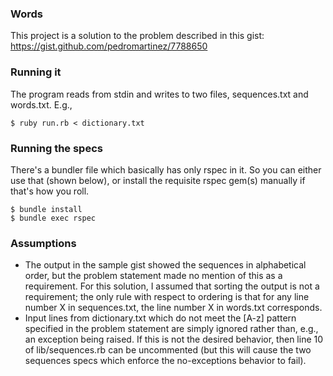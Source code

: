 ### Words

This project is a solution to the problem described in this gist:
https://gist.github.com/pedromartinez/7788650

### Running it

The program reads from stdin and writes to two files, sequences.txt
and words.txt.  E.g.,

```
$ ruby run.rb < dictionary.txt
```

### Running the specs

There's a bundler file which basically has only rspec in it. So you
can either use that (shown below), or install the requisite rspec gem(s) 
manually if that's how you roll.

```
$ bundle install
$ bundle exec rspec
```

### Assumptions
- The output in the sample gist showed the sequences in alphabetical
  order, but the problem statement made no mention of this as a requirement.
  For this solution, I assumed that sorting the output is not a 
  requirement; the only rule with respect to ordering is that for
  any line number X in sequences.txt, the line number X in words.txt
  corresponds.
- Input lines from dictionary.txt which do not meet the [A-z] pattern 
  specified in the problem statement are simply ignored rather than,
  e.g., an exception being raised. If this is not the desired behavior,
  then line 10 of lib/sequences.rb can be uncommented (but this will
  cause the two sequences specs which enforce the no-exceptions behavior
  to fail).